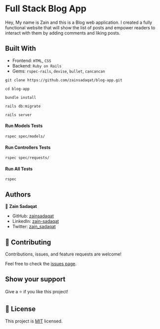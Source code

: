 # Full Stack Blog App

Hey, My name is Zain and this is a Blog web application. I created a fully functional website that will show the list of posts and empower readers to interact with them by adding comments and liking posts.

## Built With

- Frontend: `HTML`, `CSS`
- Backend: `Ruby on Rails`
- Gems: `rspec-rails`, `devise`, `bullet`, `cancancan`

```
git clone https://github.com/zainsadaqat/blog-app.git
```

```
cd blog-app
```

```
bundle install
```

```
rails db:migrate
```

```
rails server
```

#### Run Models Tests

`rspec spec/models/`

#### Run Controllers Tests

`rspec spec/requests/`

#### Run All Tests

`rspec`

## Authors

👤 **Zain Sadaqat**

- GitHub: [zainsadaqat](https://github.com/zainsadaqat)
- LinkedIn: [zain-sadaqat](https://www.linkedin.com/in/zain-sadaqat/)
- Twitter: [zain_sadaqat](https://www.twitter.com/in/zain_sadaqat/)

## 🤝 Contributing

Contributions, issues, and feature requests are welcome!

Feel free to check the [issues page](../../issues/).

## Show your support

Give a ⭐️ if you like this project!

## 📝 License

This project is [MIT](./MIT.md) licensed.
